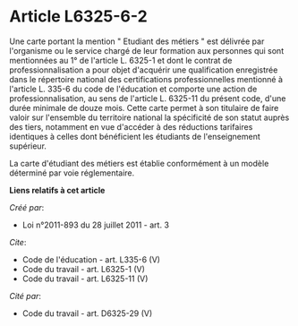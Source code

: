 # Article L6325-6-2

Une carte portant la mention " Etudiant des métiers " est délivrée par l'organisme ou le service chargé de leur formation aux
personnes qui sont mentionnées au 1° de l'article L. 6325-1 et dont le contrat de professionnalisation a pour objet
d'acquérir une qualification enregistrée dans le répertoire national des certifications professionnelles mentionné à
l'article L. 335-6 du code de l'éducation et comporte une action de professionnalisation, au sens de l'article L. 6325-11 du
présent code, d'une durée minimale de douze mois. Cette carte permet à son titulaire de faire valoir sur l'ensemble du
territoire national la spécificité de son statut auprès des tiers, notamment en vue d'accéder à des réductions tarifaires
identiques à celles dont bénéficient les étudiants de l'enseignement supérieur. 

La carte d'étudiant des métiers est établie conformément à un modèle déterminé par voie réglementaire.

**Liens relatifs à cet article**

_Créé par_:

  - Loi n°2011-893 du 28 juillet 2011 - art. 3

_Cite_:

  - Code de l'éducation - art. L335-6 (V)
  - Code du travail - art. L6325-1 (V)
  - Code du travail - art. L6325-11 (V)

_Cité par_:

  - Code du travail - art. D6325-29 (V)
